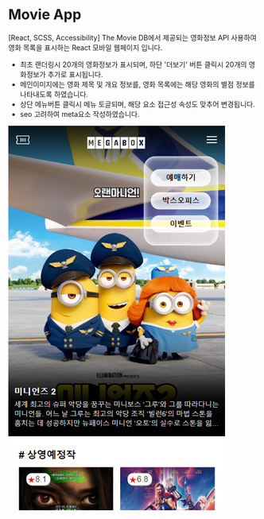 # Movie App

[React, SCSS, Accessibility] The Movie DB에서 제공되는 영화정보 API 사용하여 영화 목록을 표시하는 React 모바일 웹페이지 입니다.

- 최초 랜더링시 20개의 영화정보가 표시되며, 하단 '더보기' 버튼 클릭시 20개의 영화정보가 추가로 표시됩니다.
- 메인이미지에는 영화 제목 및 개요 정보를, 영화 목록에는 해당 영화의 별점 정보를 나타내도록 하였습니다.
- 상단 메뉴버튼 클릭시 메뉴 토글되며, 해당 요소 접근성 속성도 맞추어 변경됩니다.
- seo 고려하여 meta요소 작성하였습니다.

[![movie app](src/img/overview.png)](https://modangirlbin.github.io/movie-app)
